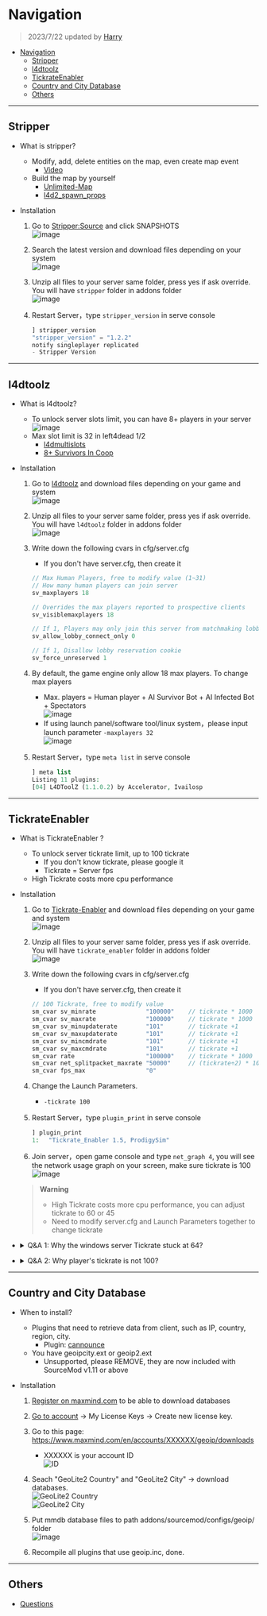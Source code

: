 # Navigation
> 2023/7/22 updated by [Harry](https://steamcommunity.com/profiles/76561198026784913)
- [Navigation](#navigation)
	- [Stripper](#stripper)
	- [l4dtoolz](#l4dtoolz)
	- [TickrateEnabler](#tickrateenabler)
	- [Country and City Database](#country-and-city-database)
	- [Others](#others)

- - - -
## Stripper
* What is stripper?
   * Modify, add, delete entities on the map, even create map event
      * [Video](https://www.youtube.com/watch?v=I_-QSn8F8Cs)
   * Build the map by yourself
      * [Unlimited-Map](https://github.com/fbef0102/L4D2-Unlimited-Map)
	  * [l4d2_spawn_props](https://github.com/fbef0102/L4D1_2-Plugins/tree/master/l4d2_spawn_props)

* Installation
	1. Go to [Stripper:Source](https://forums.alliedmods.net/showthread.php?t=39439) and click SNAPSHOTS
	<br/>![image](https://user-images.githubusercontent.com/12229810/206858893-688521a3-6f69-469b-8a80-92470ab13db6.jpg)

	2. Search the latest version and download files depending on your system
	<br/>![image](https://user-images.githubusercontent.com/12229810/206859034-5e0c5e5e-fcbd-4329-9d27-5298025c4616.png)

	3. Unzip all files to your server same folder, press yes if ask override. You will have ```stripper``` folder in addons folder
	<br/>![image](https://user-images.githubusercontent.com/12229810/206859157-102eceeb-e5c7-4fbd-95b9-d01d2c82d963.png)

	4. Restart Server，type ```stripper_version``` in serve console
		```php
		] stripper_version
		"stripper_version" = "1.2.2"
		notify singleplayer replicated
		- Stripper Version
		```

- - - -
## l4dtoolz
*  What is l4dtoolz?
   * To unlock server slots limit, you can have 8+ players in your server
	<br/>![image](https://user-images.githubusercontent.com/12229810/206860045-582a79ea-8453-45a7-b73a-4ecfd051be6b.jpg)
   * Max slot limit is 32 in left4dead 1/2
	  * [l4dmultislots](https://github.com/fbef0102/L4D1_2-Plugins/tree/master/l4dmultislots)
	  * [8+ Survivors In Coop](/Tutorial_%E6%95%99%E5%AD%B8%E5%8D%80/English/Game/L4D2/8%2B_Survivors_In_Coop)

* Installation
	1. Go to [l4dtoolz](https://github.com/fbef0102/l4dtoolz/releases) and download files depending on your game and system
	<br/>![image](https://github.com/fbef0102/Game-Private_Plugin/assets/12229810/6151a17e-6915-4fa0-b18f-05c6ea642ef6)

	2. Unzip all files to your server same folder, press yes if ask override. You will have ```l4dtoolz``` folder in addons folder
	<br/>![image](https://user-images.githubusercontent.com/12229810/206860306-d0fead16-9997-410d-93cc-bca7109d5977.png)

	3. Write down the following cvars in cfg/server.cfg
		* If you don't have server.cfg, then create it
		```php
		// Max Human Players, free to modify value (1~31)
		// How many human players can join server
		sv_maxplayers 18

		// Overrides the max players reported to prospective clients
		sv_visiblemaxplayers 18

		// If 1, Players may only join this server from matchmaking lobby, may not connect directly.
		sv_allow_lobby_connect_only 0

		// If 1, Disallow lobby reservation cookie
		sv_force_unreserved 1
		```

	4. By default, the game engine only allow 18 max players. To change max players
        * Max. players = Human player + AI Survivor Bot + AI Infected Bot + Spectators
		<br/>![image](https://github.com/fbef0102/Game-Private_Plugin/assets/12229810/6c945597-4a3b-4a5c-b3d2-f457fc4895b4)
    	* If using launch panel/software tool/linux system，please input launch parameter ```-maxplayers 32```
		<br/>![image](https://github.com/fbef0102/Game-Private_Plugin/assets/12229810/accc68ae-7d95-464e-b0b0-8d90a9a03d9f)
  
	5. Restart Server，type ```meta list``` in serve console
		```php
		] meta list
		Listing 11 plugins:
		[04] L4DToolZ (1.1.0.2) by Accelerator, Ivailosp
		```

- - - -
## TickrateEnabler
* What is TickrateEnabler ?
   * To unlock server tickrate limit, up to 100 tickrate
	  * If you don't know tickrate, please google it
	  * Tickrate = Server fps
   * High Tickrate costs more cpu performance

* Installation
	1. Go to [Tickrate-Enabler](https://github.com/fbef0102/Tickrate-Enabler/releases) and download files depending on your game and system
	<br/>![image](https://github.com/fbef0102/Game-Private_Plugin/assets/12229810/44f26cc8-25b0-4308-a52d-1e7496b57596)

	2. Unzip all files to your server same folder, press yes if ask override. You will have ```tickrate_enabler``` folder in addons folder
	<br/>![image](https://user-images.githubusercontent.com/12229810/206860975-1bc616cc-5e1c-4bfb-88b4-af699e302287.png)

	3. Write down the following cvars in cfg/server.cfg
		* If you don't have server.cfg, then create it
		```php
		// 100 Tickrate, free to modify value
		sm_cvar sv_minrate 				"100000" 	// tickrate * 1000
		sm_cvar sv_maxrate 				"100000" 	// tickrate * 1000
		sm_cvar sv_minupdaterate 		"101"	 	// tickrate +1
		sm_cvar sv_maxupdaterate 		"101"		// tickrate +1
		sm_cvar sv_mincmdrate 			"101"		// tickrate +1
		sm_cvar sv_maxcmdrate 			"101"		// tickrate +1
		sm_cvar rate					"100000" 	// tickrate * 1000
		sm_cvar net_splitpacket_maxrate "50000" 	// (tickrate÷2) * 1000
		sm_cvar fps_max					"0"
		```
	
	4. Change the Launch Parameters.
		* ```-tickrate 100```
		
	5. Restart Server，type ```plugin_print``` in serve console
		```php
		] plugin_print
		1: 　"Tickrate_Enabler 1.5, ProdigySim"
		```

	6. Join server，open game console and type ```net_graph 4```, you will see the network usage graph on your screen, make sure tickrate is 100
	<br/>![image](https://user-images.githubusercontent.com/12229810/206861890-a37cf9d9-f5cc-4ec2-b3d3-07991cd89e1f.jpg)

	> __Warning__ 
	> * High Tickrate costs more cpu performance, you can adjust tickrate to 60 or 45
	> * Need to modify server.cfg and Launch Parameters together to change tickrate

* <details><summary>Q&A 1: Why the windows server Tickrate stuck at 64?</b></summary>

  ![image](https://user-images.githubusercontent.com/12229810/206862598-8f36433c-bcce-4edf-b8b9-7843d0f8534a.jpg)

  * Reason: Windows system problem
  * To Solve: 
	* Method 1：Go complain Microsoft
	* Method 2：Using windows 7 instead
	* Method 3：Using linux server instead
	* Method 4：Connect Server from lobby with ```mm_dedicated_force_servers``` command, it will fix 64 tick issue in windows server
</details>

* <details><summary>Q&A 2: Why player's tickrate is not 100?</b></summary>

  ![image](https://user-images.githubusercontent.com/12229810/207044622-5c0145a3-85be-4eef-b3ec-59ec6fcaba01.png)

  * Reason: Limited by your fps, Your in-game fps must be above 100 to enjoy 100 tickrate
  <br/>![image](https://user-images.githubusercontent.com/12229810/207044800-04d8cbcb-610a-4ede-8896-d8cf992b8719.png)
  * To Solve: 
	* Method 1：Options->Video->Advanved Settings->WAIT FOR VERTICAL SYNC "Disabled"，Unlock fps limit
  	<br/>![image](https://github.com/fbef0102/Game-Private_Plugin/assets/12229810/fe84f5a1-df7c-409d-9721-4ddf0984bf21)
	* Method 2：Better upgrade Graphics Card (GPU)
</details>

- - - -
## Country and City Database
* When to install?
   * Plugins that need to retrieve data from client, such as IP, country, region, city.
      * Plugin: [cannounce](https://github.com/fbef0102/L4D1_2-Plugins/tree/master/cannounce)
   * You have geoipcity.ext or geoip2.ext
      * Unsupported, please REMOVE, they are now included with SourceMod v1.11 or above

* Installation
	1. [Register on maxmind.com](https://www.maxmind.com/en/geolite2/signup) to be able to download databases

	2. [Go to account](https://www.maxmind.com/en/account/) -> My License Keys -> Create new license key.  

	3. Go to this page: https://www.maxmind.com/en/accounts/XXXXXX/geoip/downloads
		* XXXXXX is your account ID
		<br/>![ID](https://user-images.githubusercontent.com/12229810/205027221-05798d84-08ab-40c3-8d54-ef66a892c295.jpg)

	4. Seach "GeoLite2 Country" and "GeoLite2 City" -> download databases.
	<br/>![GeoLite2 Country](https://user-images.githubusercontent.com/12229810/204966692-ac339bc6-4760-4acc-b320-b776d46e7064.jpg)
	<br/>![GeoLite2 City](https://user-images.githubusercontent.com/12229810/204966795-a57a5949-abcf-4127-9325-90b9fdb8124f.jpg)

	5. Put mmdb database files to path addons/sourcemod/configs/geoip/ folder
	<br/>![image](https://user-images.githubusercontent.com/12229810/222086453-ee59e6c3-e61c-4a16-9aa7-8eb9d39a4d37.png)
	
	6. Recompile all plugins that use geoip.inc, done.

- - - -
## Others
* [Questions](/Questions_%E5%95%8F%E9%A1%8C%E5%8D%80)




